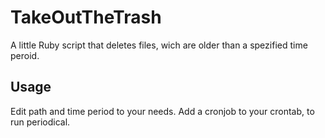 TakeOutTheTrash
===============

A little Ruby script that deletes files, wich are older than a spezified time peroid.


Usage
-----
Edit path and time period to your needs.
Add a cronjob to your crontab, to run periodical.
